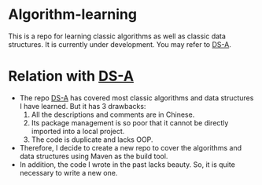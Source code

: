 # Algorithm-learning
This is a repo for learning classic algorithms as well as classic data structures. It is currently under development. You may refer to [DS-A](https://github.com/el-nino2020/DS-A). 

# Relation with [DS-A](https://github.com/el-nino2020/DS-A)
- The repo [DS-A](https://github.com/el-nino2020/DS-A) has covered most classic algorithms and data structures I have learned. But it has 3 drawbacks:
    1. All the descriptions and comments are in Chinese.
    2. Its package management is so poor that it cannot be directly imported into a local project.
    3. The code is duplicate and lacks OOP.
- Therefore, I decide to create a new repo to cover the algorithms and data structures using Maven as the build tool.
- In addition, the code I wrote in the past lacks beauty. So, it is quite necessary to write a new one.

